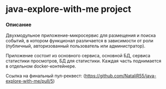 # java-explore-with-me  project

### Описание
Двухмодульное приложение-микросервис для размещения и поиска событий, в котором функционал различается в зависимости
от роли (публичный, авторизованный пользователь или администратор).

Приложение состоит из основного сервиса, основной БД, сервиса статистики просмотров, БД для статистики.
Каждая часть поднимается в отдельном docker-контейнере.

Ссылка на финальный пул-реквест: (https://github.com/NataliR55/java-explore-with-me/pull/5)